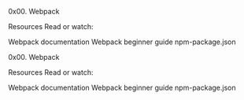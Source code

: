 0x00. Webpack

Resources
Read or watch:

Webpack documentation
Webpack beginner guide
npm-package.json

0x00. Webpack

Resources
Read or watch:

Webpack documentation
Webpack beginner guide
npm-package.json


